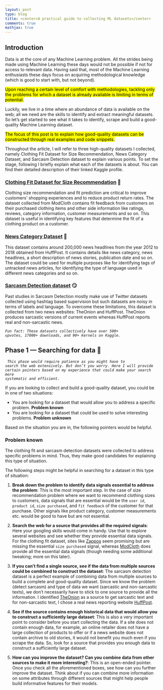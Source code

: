 ```yaml
---
layout: post
type: blog
title: <center>A practical guide to collecting ML datasets</center>
comments: true
mathjax: true
---
```


## Introduction
Data is at the core of any Machine Learning problem. All the strides being made using Machine Learning these days would not be possible if not for access to relevant data. Having said that, most of the Machine Learning enthusiasts these days focus on acquiring methodological knowledge (which is good to start with, but not beyond).

<mark>Upon reaching a certain level of comfort with methodologies, tackling only the problems for which a dataset is already available is limiting in terms of potential.</mark>

Luckily, we live in a time where an abundance of data is available on the web; all we need are the skills to identify and extract meaningful datasets. So let’s get started to see what it takes to identify, scrape and build a good-quality Machine Learning dataset.

<mark>The focus of this post is to explain how good-quality datasets can be constructed through real examples and code snippets.</mark>

Throughout the article, I will refer to three high-quality datasets I collected, namely Clothing Fit Dataset for Size Recommendation, News Category Dataset, and Sarcasm Detection dataset to explain various points. To set the stage, following I briefly explain what each of the datasets is about. You can find their detailed description of their linked Kaggle profile.

### [Clothing Fit Dataset for Size Recommendation](https://www.kaggle.com/rmisra/clothing-fit-dataset-for-size-recommendation) 👚
Clothing size recommendation and fit prediction are critical to improve customers’ shopping experiences and to reduce product return rates. The dataset collected from ModCloth contains fit feedback from customers on their purchased clothing items and other side information like ratings, reviews, category information, customer measurements and so on. This dataset is useful in identifying key features that determine the fit of a clothing product on a customer.

### [News Category Dataset](https://www.kaggle.com/rmisra/news-category-dataset) 📑
This dataset contains around 200,000 news headlines from the year 2012 to 2018 obtained from HuffPost. It contains details like news category, news headlines, a short description of news stories, publication date and so on. The dataset could be used for multiple purposes like for identifying tags of untracked news articles, for identifying the type of language used in different news categories and so on.

### [Sarcasm Detection dataset](https://www.kaggle.com/rmisra/news-headlines-dataset-for-sarcasm-detection) 😏
Past studies in Sarcasm Detection mostly make use of Twitter datasets collected using hashtag based supervision but such datasets are noisy in terms of labels and language. To overcome these limitations, this dataset is collected from two news websites: TheOnion and HuffPost. TheOnion produces sarcastic versions of current events whereas HuffPost reports real and non-sarcastic news.

<code>_Fun fact: These datasets collectively have over 500+ upvotes, 17000+ downloads, and 90+ kernels on Kaggle._</code>

## Phase 1 — Searching for data 🔎

<code> _This phase would require patience as you might have to search the web extensively. But don’t you worry. Here I will provide certain pointers based on my experience that could make your search more systematic and efficient._</code>

If you are looking to collect and build a good-quality dataset, you could be in one of two situations:
* You are looking for a dataset that would allow you to address a specific problem. **Problem known**
* You are looking for a dataset that could be used to solve interesting problems. **Problem unknown**

Based on the situation you are in, the following pointers would be helpful.

### Problem known

The clothing fit and sarcasm detection datasets were collected to address specific problems in mind. Thus, they make good candidates for explaining this type of situation.

The following steps might be helpful in searching for a dataset in this type of situation:

1. **Break down the problem to identify data signals essential to address the problem**: This is the most important step. In the case of size recommendation problem where we want to recommend clothing sizes to customers, data signals that are essential would be the `user id`, `product id`, `size purchased`, and `fit feedback` of the customer for that purchase. Other signals like product category, customer measurements etc. would be good to have but are not essential.

2. **Search the web for a source that provides all the required signals**: Here your googling skills would come in handy. Use that to explore several websites and see whether they provide essential data signals. For the clothing fit dataset, sites like [Zappos](https://www.zappos.com/p/asics-gel-nimbus-20-indigo-blue-indigo-blue-opal-green/product/8971178/color/719605) seem promising but are missing the essential `size purchased` signal, whereas [ModCloth](https://www.modcloth.com/shop/tops/charter-school-cardigan-in-black/34931.html) does provide all the essential data signals (though needing some additional tweaking; more on this later).

3. **If you can’t find a single source, see if the data from multiple sources could be combined to construct the dataset**: The sarcasm detection dataset is a perfect example of combining data from multiple sources to build a complete and good-quality dataset. Since we know the problem (detect sarcasm) and type of data we want (sarcastic and non-sarcastic texts), we don’t necessarily have to stick to one source to provide all the information. I identified [TheOnion](https://www.theonion.com/) as a source to get sarcastic text and for non-sarcastic text, I chose a real news reporting website [HuffPost](https://www.huffpost.com).

4. **See if the source contains enough historical data that would allow you to construct a sufficiently large dataset**: This is also a very important point to consider before you start collecting the data. If a site does not contain enough data, for example, an online retailer does not have a large collection of products to offer or if a news website does not contain archive to old stories, it would not benefit you much even if you scrape the data. So, look for a source that provides you enough data to construct a sufficiently large dataset.

5. **How can you improve the dataset? Can you combine data from other sources to make it more interesting?**: This is an open-ended pointer. Once you check all the aforementioned boxes, see how can you further improve the dataset. Think about if you can combine more information on some attributes through different sources that might help people build informative features for their models.

